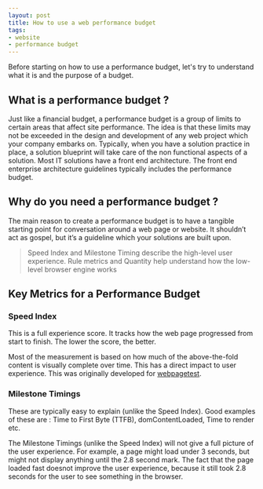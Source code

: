 ```yaml
--- 
layout: post
title: How to use a web performance budget
tags: 
- website
- performance budget
---
```


Before starting on how to use a performance budget, let's try to understand what it is and the  purpose of a budget.

## What is a performance budget ?

Just like a financial budget, a performance budget is a group of limits to certain areas that affect site performance. The idea is that these limits may not be exceeded in the design and development of any web project which your company embarks on. Typically, when you have a solution practice in place, a solution blueprint will take care of the non functional aspects of a solution. Most IT solutions have a front end architecture. The front end enterprise architecture guidelines typically includes the performance budget.

## Why do you need a performance budget ?

The main reason to create a performance budget is to have a tangible starting point for conversation around a web page or website. It shouldn’t act as gospel, but it’s a guideline which your solutions are built upon.

> Speed Index and Milestone Timing describe the high-level user experience. Rule metrics and Quantity help understand how the low-level browser engine works

## Key Metrics for a Performance Budget

### Speed Index
This is a full experience score. It tracks how the web page progressed from start to finish. The lower the score, the better.

Most of the measurement is based on how much of the above-the-fold content is visually complete over time. This has a direct impact to user experience. This was originally developed for [webpagetest](http://www.webpagetest.com/ "Web Performance Testing").

### Milestone Timings
These are typically easy to explain (unlike the Speed Index). Good examples of these are : Time to First Byte (TTFB), domContentLoaded, Time to render etc.

The Milestone Timings (unlike the Speed Index) will not give a full picture of the user experience. For example, a page might load under 3 seconds,  but might not display anything until the 2.8 second mark. The fact that the page loaded fast doesnot improve the user experience, because it still took 2.8 seconds for the user to see something in the browser.


